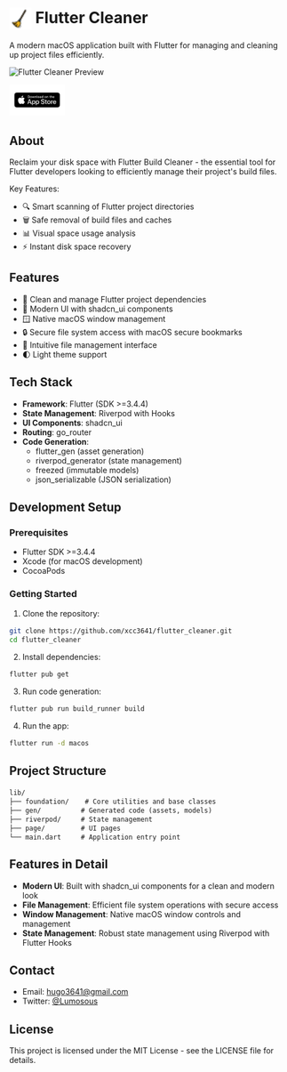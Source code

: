 # <img src="assets/logo.svg" width="40" height="40" alt="Flutter Cleaner Logo" style="vertical-align: middle;"> Flutter Cleaner

A modern macOS application built with Flutter for managing and cleaning up project files efficiently.


![Flutter Cleaner Preview](https://is2-ssl.mzstatic.com/image/thumb/PurpleSource221/v4/ce/bf/79/cebf7922-135f-99fb-22c4-54797d90de27/a37bff70-1c63-424f-8715-42ef3ce9dbf9_Amazing_Mockups_533shots.jpeg/0x0ss.png)

[<img src="./download-on-the-app-store-badge-svg-pdf-ai-eps.jpg" alt="Download on the Mac App Store" width="100" />](https://apps.apple.com/us/app/cleaner-for-flutter/id6661026876)

## About

Reclaim your disk space with Flutter Build Cleaner - the essential tool for Flutter developers looking to efficiently manage their project's build files.

Key Features:
- 🔍 Smart scanning of Flutter project directories
- 🗑️ Safe removal of build files and caches
- 📊 Visual space usage analysis
- ⚡ Instant disk space recovery

## Features

- 🧹 Clean and manage Flutter project dependencies
- 🎨 Modern UI with shadcn_ui components
- 🪟 Native macOS window management
- 🔒 Secure file system access with macOS secure bookmarks
- 📁 Intuitive file management interface
- 🌓 Light theme support

## Tech Stack

- **Framework**: Flutter (SDK >=3.4.4)
- **State Management**: Riverpod with Hooks
- **UI Components**: shadcn_ui
- **Routing**: go_router
- **Code Generation**: 
  - flutter_gen (asset generation)
  - riverpod_generator (state management)
  - freezed (immutable models)
  - json_serializable (JSON serialization)

## Development Setup

### Prerequisites

- Flutter SDK >=3.4.4
- Xcode (for macOS development)
- CocoaPods

### Getting Started

1. Clone the repository:
```bash
git clone https://github.com/xcc3641/flutter_cleaner.git
cd flutter_cleaner
```

2. Install dependencies:
```bash
flutter pub get
```

3. Run code generation:
```bash
flutter pub run build_runner build
```

4. Run the app:
```bash
flutter run -d macos
```

## Project Structure

```
lib/
├── foundation/    # Core utilities and base classes
├── gen/          # Generated code (assets, models)
├── riverpod/     # State management
├── page/         # UI pages
└── main.dart     # Application entry point
```

## Features in Detail

- **Modern UI**: Built with shadcn_ui components for a clean and modern look
- **File Management**: Efficient file system operations with secure access
- **Window Management**: Native macOS window controls and management
- **State Management**: Robust state management using Riverpod with Flutter Hooks

## Contact

- Email: hugo3641@gmail.com
- Twitter: [@Lumosous](https://x.com/Lumosous)

## License

This project is licensed under the MIT License - see the LICENSE file for details. 